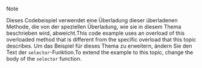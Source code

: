 > [!NOTE]
>  <span data-ttu-id="e0a47-101">Dieses Codebeispiel verwendet eine Überladung dieser überladenen Methode, die von der speziellen Überladung, wie sie in diesem Thema beschrieben wird, abweicht.</span><span class="sxs-lookup"><span data-stu-id="e0a47-101">This code example uses an overload of this overloaded method that is different from the specific overload that this topic describes.</span></span> <span data-ttu-id="e0a47-102">Um das Beispiel für dieses Thema zu erweitern, ändern Sie den Text der `selector`-Funktion.</span><span class="sxs-lookup"><span data-stu-id="e0a47-102">To extend the example to this topic, change the body of the `selector` function.</span></span>